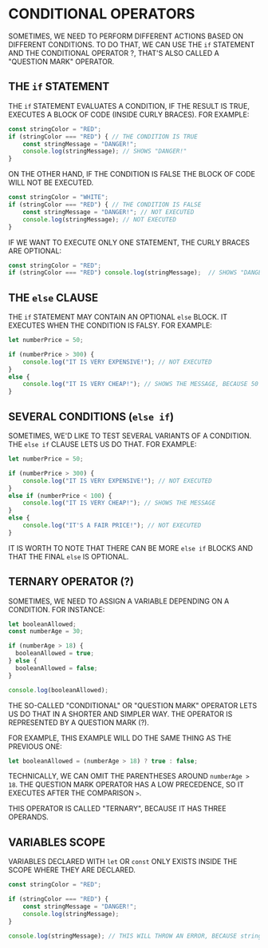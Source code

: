 # CONDITIONAL OPERATORS

SOMETIMES, WE NEED TO PERFORM DIFFERENT ACTIONS BASED ON DIFFERENT CONDITIONS. TO DO THAT, WE CAN USE THE `if` STATEMENT AND THE CONDITIONAL OPERATOR ?, THAT'S ALSO CALLED A "QUESTION MARK" OPERATOR.

## THE `if` STATEMENT

THE `if` STATEMENT EVALUATES A CONDITION, IF THE RESULT IS TRUE, EXECUTES A BLOCK OF CODE (INSIDE CURLY BRACES). FOR EXAMPLE:

```javascript
const stringColor = "RED";
if (stringColor === "RED") { // THE CONDITION IS TRUE
    const stringMessage = "DANGER!";
    console.log(stringMessage); // SHOWS "DANGER!"
}
```

ON THE OTHER HAND, IF THE CONDITION IS FALSE THE BLOCK OF CODE WILL NOT BE EXECUTED.

```javascript
const stringColor = "WHITE";
if (stringColor === "RED") { // THE CONDITION IS FALSE
    const stringMessage = "DANGER!"; // NOT EXECUTED
    console.log(stringMessage); // NOT EXECUTED
}
```

IF WE WANT TO EXECUTE ONLY ONE STATEMENT, THE CURLY BRACES ARE OPTIONAL:

```javascript
const stringColor = "RED";
if (stringColor === "RED") console.log(stringMessage);  // SHOWS "DANGER!"
```

## THE `else` CLAUSE

THE `if` STATEMENT MAY CONTAIN AN OPTIONAL `else` BLOCK. IT EXECUTES WHEN THE CONDITION IS FALSY. FOR EXAMPLE:

```javascript
let numberPrice = 50;

if (numberPrice > 300) {
    console.log("IT IS VERY EXPENSIVE!"); // NOT EXECUTED
}
else {
    console.log("IT IS VERY CHEAP!"); // SHOWS THE MESSAGE, BECAUSE 50 ISN'T GREATER THAN 300.
}
```

## SEVERAL CONDITIONS (`else if`)

SOMETIMES, WE'D LIKE TO TEST SEVERAL VARIANTS OF A CONDITION. THE `else if` CLAUSE LETS US DO THAT. FOR EXAMPLE:

```javascript
let numberPrice = 50;

if (numberPrice > 300) {
    console.log("IT IS VERY EXPENSIVE!"); // NOT EXECUTED
}
else if (numberPrice < 100) {
    console.log("IT IS VERY CHEAP!"); // SHOWS THE MESSAGE
}
else {
    console.log("IT'S A FAIR PRICE!"); // NOT EXECUTED
}
```

IT IS WORTH TO NOTE THAT THERE CAN BE MORE `else if` BLOCKS AND THAT THE FINAL `else` IS OPTIONAL.

## TERNARY OPERATOR (?)

SOMETIMES, WE NEED TO ASSIGN A VARIABLE DEPENDING ON A CONDITION. FOR INSTANCE:

```javascript
let booleanAllowed;
const numberAge = 30;

if (numberAge > 18) {
  booleanAllowed = true;
} else {
  booleanAllowed = false;
}

console.log(booleanAllowed);
```

THE SO-CALLED "CONDITIONAL" OR "QUESTION MARK" OPERATOR LETS US DO THAT IN A SHORTER AND SIMPLER WAY. THE OPERATOR IS REPRESENTED BY A QUESTION MARK (?).

FOR EXAMPLE, THIS EXAMPLE WILL DO THE SAME THING AS THE PREVIOUS ONE:

```javascript
let booleanAllowed = (numberAge > 18) ? true : false;
```

TECHNICALLY, WE CAN OMIT THE PARENTHESES AROUND `numberAge > 18`. THE QUESTION MARK OPERATOR HAS A LOW PRECEDENCE, SO IT EXECUTES AFTER THE COMPARISON `>`.

THIS OPERATOR IS CALLED "TERNARY", BECAUSE IT HAS THREE OPERANDS.

## VARIABLES SCOPE

VARIABLES DECLARED WITH `let` OR `const` ONLY EXISTS INSIDE THE SCOPE WHERE THEY ARE DECLARED.

```javascript
const stringColor = "RED";

if (stringColor === "RED") {
    const stringMessage = "DANGER!";
    console.log(stringMessage);
}

console.log(stringMessage); // THIS WILL THROW AN ERROR, BECAUSE stringMessage ONLY EXISTS INSIDE THE if BLOCK.
```
